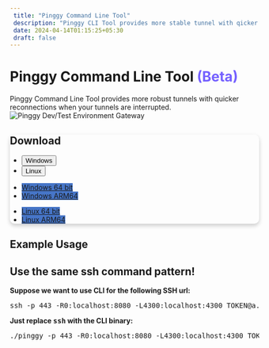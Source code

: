 ```yaml
---
 title: "Pinggy Command Line Tool"
 description: "Pinggy CLI Tool provides more stable tunnel with qicker reconnection. Use Pinggy secure tunnel for dev/test environments, to effortlessly test and preview applications and APIs."
 date: 2024-04-14T01:15:25+05:30
 draft: false 
---
```


<div class="container">
  <div class="row justify-content-evenly">
    <div class="col-lg-5">
      <div class="text-left my-lg-5">
        <h1 class="display-5 fw-bolder d-inline">
          Pinggy Command Line Tool <span style="color: #7460ff">(Beta)</span>
        </h1>
        <span class="d-block" id="lead2">
          Pinggy Command Line Tool provides more robust tunnels with quicker
          reconnections when your tunnels are interrupted.
        </span>
      </div>
    </div>
    <div class="col-lg-5 mt-3">
      <img
        src="/assets/heroImage.webp"
        class="img-fluid"
        alt="Pinggy Dev/Test Environment Gateway"
      />
    </div>
  </div>
</div>

<section class="" id="features">
  <div class="container">
    <div class="row justify-content-center align-items-center gap-2 my-3">
      <div class="col-lg-10">
        <div
          class="card p-lg-3"
          style="
            box-shadow: 0px 4px 8px rgba(0, 0, 0, 0.2);
            transition: box-shadow 0.3s ease;
            border-radius: 10px;
          "
        >
          <div class="card-body">
            <h2 class="fw-medium">Download</h2>
            <ul class="nav nav-tabs" id="myTab" role="tablist">
              <li class="nav-item" role="presentation">
                <button
                  class="nav-link active"
                  id="windows-tab"
                  data-bs-toggle="tab"
                  data-bs-target="#windows"
                  type="button"
                  role="tab"
                  aria-controls="windows"
                  aria-selected="true"
                >
                  <i class="bi bi-windows"></i> Windows
                </button>
              </li>
              <li class="nav-item" role="presentation">
                <button
                  class="nav-link"
                  id="linux-tab"
                  data-bs-toggle="tab"
                  data-bs-target="#linux"
                  type="button"
                  role="tab"
                  aria-controls="linux"
                  aria-selected="false"
                >
                  <i class="bi bi-ubuntu"></i> Linux
                </button>
              </li>
            </ul>
            <div class="tab-content" id="myTabContent">
              <div
                class="tab-pane fade show active"
                id="windows"
                role="tabpanel"
                aria-labelledby="windows-tab"
              >
                <ul class="list-group">
                  <li class="list-group-item">
                    <a
                      href="https://s3.ap-south-1.amazonaws.com/public.pinggy.binaries/v0.1.0-beta.1/windows/amd64/pinggy.exe"
                      target="_blank"
                      class="btn btn-primary"
                      style="background-color: rgba(70, 117, 199, 1)"
                      >Windows 64 bit</a
                    >
                  </li>
                  <li class="list-group-item">
                    <a
                      href="https://s3.ap-south-1.amazonaws.com/public.pinggy.binaries/v0.1.0-beta.1/windows/arm64/pinggy.exe"
                      target="_blank"
                      class="btn btn-primary"
                      style="background-color: rgba(70, 117, 199, 1)"
                      >Windows ARM64</a
                    >
                  </li>
                </ul>
              </div>
              <div
                class="tab-pane fade"
                id="linux"
                role="tabpanel"
                aria-labelledby="linux-tab"
              >
                <ul class="list-group">
                  <li class="list-group-item">
                    <a
                      href="https://s3.ap-south-1.amazonaws.com/public.pinggy.binaries/v0.1.0-beta.1/linux/amd64/pinggy"
                      target="_blank"
                      class="btn btn-primary"
                      style="background-color: rgba(70, 117, 199, 1)"
                      >Linux 64 bit</a
                    >
                  </li>
                  <li class="list-group-item">
                    <a
                      href="https://s3.ap-south-1.amazonaws.com/public.pinggy.binaries/v0.1.0-beta.1/linux/arm64/pinggy"
                      target="_blank"
                      class="btn btn-primary"
                      style="background-color: rgba(70, 117, 199, 1)"
                      >Linux ARM64</a
                    >
                  </li>
                </ul>
              </div>
            </div>
          </div>
        </div>
      </div>
    </div>
  </div>
</section>

<section class="py-5" id="features">
  <div class="container">
    <div class="my-3 row justify-content-center">
      <div class="col-lg-12">
        <h2 class="mb-4 text-center display-6 fw-bolder">Example Usage</h2>
      </div>
    </div>
    <div class="row justify-content-center">
      <div class="col-lg-10 mb-10 mb-lg-0">
        <div class="card featurecard p-4">
          <div
            class="feature bg-subtlegray border-subtlegray text-gray rounded-3 mb-3"
          >
            <i class="bi bi-window-stack"></i>
          </div>
          <h2 class="h3 fw-bolder">Use the same ssh command pattern!</h2>
          <b>Suppose we want to use CLI for the following SSH url:</b>
          <pre>ssh -p 443 -R0:localhost:8080 -L4300:localhost:4300 TOKEN@a.pinggy.io</pre>
          <b>Just replace <kbd>ssh</kbd> with the CLI binary:</b>
          <pre>
./pinggy -p 443 -R0:localhost:8080 -L4300:localhost:4300 TOKEN@a.pinggy.io</pre
          >
        </div>
      </div>
    </div>
  </div>
</section>
